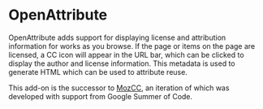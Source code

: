 # OpenAttribute

OpenAttribute adds support for displaying license and
attribution information for works as you browse. If the page or items
on the page are licensed, a CC icon will appear in the URL bar, which
can be clicked to display the author and license information. This
metadata is used to generate HTML which can be used to attribute
reuse.

This add-on is the successor to [MozCC](http://wiki.creativecommons.org/MozCC),
an iteration of which was developed with support from Google Summer of Code.